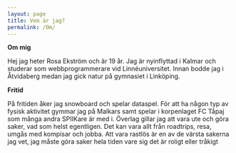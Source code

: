 ```yaml
---
layout: page
title: Vem är jag?
permalink: /Om/
---
```

<b> Om mig </b> 

Hej jag heter Rosa Ekström och är 19 år. Jag är nyinflyttad i Kalmar och studerar som webbprogrammerare vid Linnéuniversitet. 
Innan bodde jag i Åtvidaberg medan jag gick natur på gymnasiet i Linköping. 

<b> Fritid </b>

På fritiden åker jag snowboard och spelar dataspel. För att ha någon typ av fysisk aktivitet gymmar jag på Malkars samt spelar i 
korpenlaget FC Tåpaj som många andra SPIIKare är med i. 
Överlag gillar jag att vara ute och göra saker, vad som helst egentligen. 
Det kan vara allt från roadtrips, resa, umgås med kompisar och jobba. 
Att vara rastlös är en av de värsta sakerna jag vet, jag måste göra saker hela tiden vare sig det är roligt eller tråkigt
